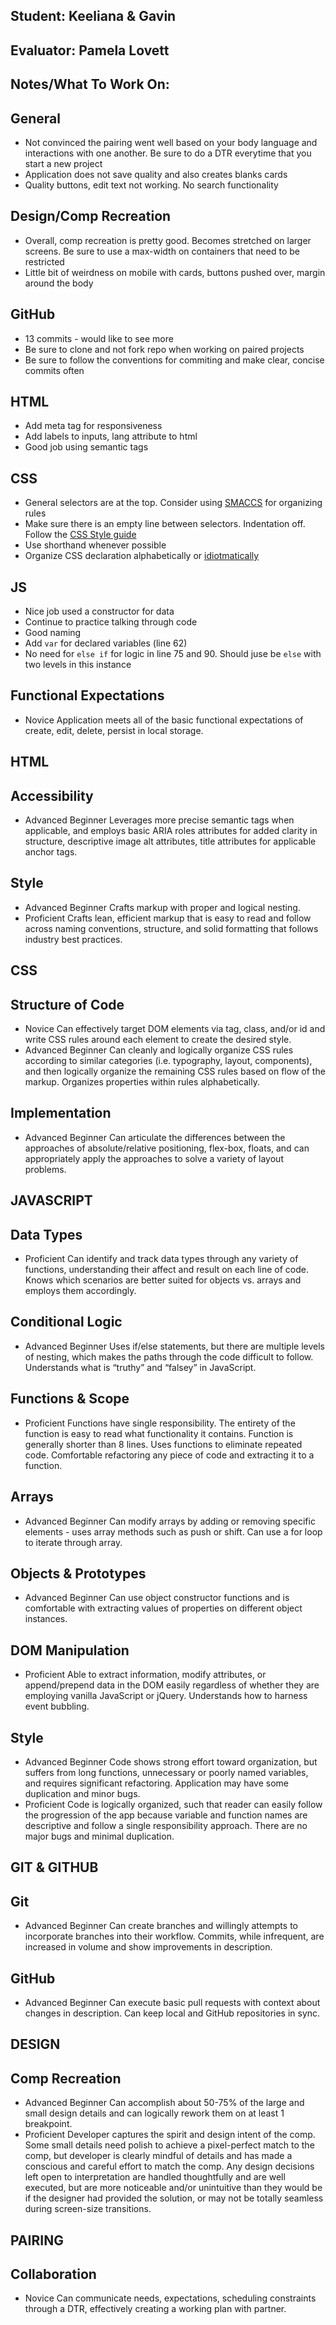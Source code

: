 ## Student: Keeliana & Gavin
## Evaluator: Pamela Lovett
## Notes/What To Work On:

## General
- Not convinced the pairing went well based on your body language and interactions with one another. Be sure to do a DTR everytime that you start a new project 
- Application does not save quality and also creates blanks cards
- Quality buttons, edit text not working. No search functionality

## Design/Comp Recreation
- Overall, comp recreation is pretty good. Becomes stretched on larger screens. Be sure to use a max-width on containers that need to be restricted
- Little bit of weirdness on mobile with cards, buttons pushed over, margin around the body

## GitHub
- 13 commits - would like to see more
- Be sure to clone and not fork repo when working on paired projects
- Be sure to follow the conventions for commiting and make clear, concise commits often

## HTML

- Add meta tag for responsiveness
- Add labels to inputs, lang attribute to html
- Good job using semantic tags

## CSS

- General selectors are at the top. Consider using [SMACCS](https://smacss.com/book/categorizing) for organizing rules
- Make sure there is an empty line between selectors. Indentation off. Follow the [CSS Style guide](https://github.com/turingschool-examples/css)
- Use shorthand whenever possible
- Organize CSS declaration alphabetically or [idiotmatically](https://github.com/necolas/idiomatic-css)

## JS

- Nice job used a constructor for data 
- Continue to practice talking through code
- Good naming
- Add `var` for declared variables (line 62)
- No need for `else if` for logic in line 75 and 90. Should juse be `else` with two levels in this instance

## Functional Expectations

* Novice  Application meets all of the basic functional expectations of create, edit, delete, persist in local storage.

## HTML

## Accessibility

* Advanced Beginner Leverages more precise semantic tags when applicable, and employs basic ARIA roles attributes for added clarity in structure, descriptive image alt attributes, title attributes for applicable anchor tags.

## Style

* Advanced Beginner Crafts markup with proper and logical nesting.
* Proficient  Crafts lean, efficient markup that is easy to read and follow across naming conventions, structure, and solid formatting that follows industry best practices.

## CSS

## Structure of Code

* Novice  Can effectively target DOM elements via tag, class, and/or id and write CSS rules around each element to create the desired style.
* Advanced Beginner Can cleanly and logically organize CSS rules according to similar categories (i.e. typography, layout, components), and then logically organize the remaining CSS rules based on flow of the markup. Organizes properties within rules alphabetically.

## Implementation

* Advanced Beginner Can articulate the differences between the approaches of absolute/relative positioning, flex-box, floats, and can appropriately apply the approaches to solve a variety of layout problems.

## JAVASCRIPT

## Data Types

* Proficient  Can identify and track data types through any variety of functions, understanding their affect and result on each line of code. Knows which scenarios are better suited for objects vs. arrays and employs them accordingly.

## Conditional Logic

* Advanced Beginner Uses if/else statements, but there are multiple levels of nesting, which makes the paths through the code difficult to follow. Understands what is “truthy” and “falsey” in JavaScript.

## Functions & Scope

* Proficient  Functions have single responsibility. The entirety of the function is easy to read what functionality it contains. Function is generally shorter than 8 lines. Uses functions to eliminate repeated code. Comfortable refactoring any piece of code and extracting it to a function.

## Arrays

* Advanced Beginner Can modify arrays by adding or removing specific elements - uses array methods such as push or shift. Can use a for loop to iterate through array.

## Objects & Prototypes

* Advanced Beginner Can use object constructor functions and is comfortable with extracting values of properties on different object instances.

## DOM Manipulation

* Proficient  Able to extract information, modify attributes, or append/prepend data in the DOM easily regardless of whether they are employing vanilla JavaScript or jQuery. Understands how to harness event bubbling.

## Style

* Advanced Beginner Code shows strong effort toward organization, but suffers from long functions, unnecessary or poorly named variables, and requires significant refactoring. Application may have some duplication and minor bugs.
* Proficient  Code is logically organized, such that reader can easily follow the progression of the app because variable and function names are descriptive and follow a single responsibility approach. There are no major bugs and minimal duplication.

## GIT & GITHUB

## Git

* Advanced Beginner Can create branches and willingly attempts to incorporate branches into their workflow. Commits, while infrequent, are increased in volume and show improvements in description.

## GitHub

* Advanced Beginner Can execute basic pull requests with context about changes in description. Can keep local and GitHub repositories in sync.

## DESIGN

## Comp Recreation

* Advanced Beginner Can accomplish about 50-75% of the large and small design details and can logically rework them on at least 1 breakpoint.
* Proficient  Developer captures the spirit and design intent of the comp. Some small details need polish to achieve a pixel-perfect match to the comp, but developer is clearly mindful of details and has made a conscious and careful effort to match the comp. Any design decisions left open to interpretation are handled thoughtfully and are well executed, but are more noticeable and/or unintuitive than they would be if the designer had provided the solution, or may not be totally seamless during screen-size transitions.


## PAIRING

## Collaboration

* Novice  Can communicate needs, expectations, scheduling constraints through a DTR, effectively creating a working plan with partner.
